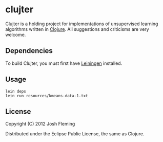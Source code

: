 # clujter

Clujter is a holding project for implementations of unsupervised learning algorithms written in [Clojure](http://clojure.org). All suggestions and criticisms are very welcome.

## Dependencies

To build Clujter, you must first have [Leiningen](https://github.com/technomancy/leiningen) installed.

## Usage

    lein deps
    lein run resources/kmeans-data-1.txt

## License

Copyright (C) 2012 Josh Fleming

Distributed under the Eclipse Public License, the same as Clojure.
